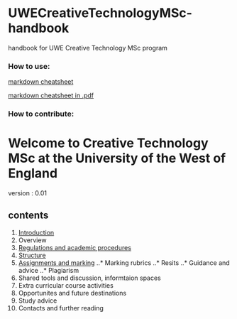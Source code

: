 # UWECreativeTechnologyMSc-handbook
handbook for UWE Creative Technology MSc program

 ### How to use:
 
  [markdown cheatsheet](https://github.com/adam-p/markdown-here/wiki/Markdown-Cheatsheet)
  
  [markdown cheatsheet in .pdf](https://guides.github.com/pdfs/markdown-cheatsheet-online.pdf)
  
 ### How to contribute:

# Welcome to Creative Technology MSc at the University of the West of England

version : 0.01 

## contents
1. [Introduction](introduction.md)
2. Overview
3. [Regulations and academic procedures](regulations.md)
4. [Structure](structure.md)
5. [Assignments and marking](assignments.md)
..* Marking rubrics
..* Resits
..* Guidance and advice
..* Plagiarism
6. Shared tools and discussion, informtaion spaces
6. Extra curricular course activities
7. Opportunites and future destinations
8. Study advice
9. Contacts and further reading



